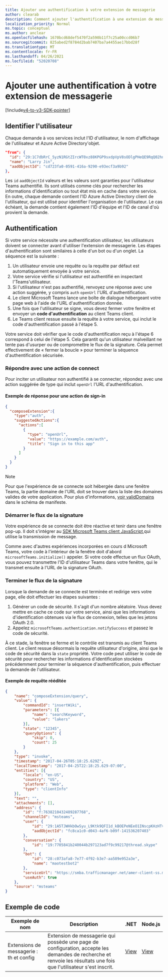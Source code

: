 ```yaml
---
title: Ajouter une authentification à votre extension de messagerie
author: clearab
description: Comment ajouter l'authentification à une extension de messagerie
localization_priority: Normal
ms.topic: conceptual
ms.author: anclear
ms.openlocfilehash: 1670bcd68def5470f2a590b11f7c25a00ccd06b7
ms.sourcegitcommit: 825abed2f8784d2bab7407ba7a4455ae17bbd28f
ms.translationtype: MT
ms.contentlocale: fr-FR
ms.lasthandoff: 04/26/2021
ms.locfileid: "52020708"
---
```

# <a name="add-authentication-to-your-messaging-extension"></a>Ajouter une authentification à votre extension de messagerie

[!include[v4-to-v3-SDK-pointer](~/includes/v4-to-v3-pointer-me.md)]

## <a name="identify-the-user"></a>Identifier l'utilisateur

Chaque demande à vos services inclut l'ID d'utilisateur, le nom d'affichage de l'utilisateur et Azure Active Directory'objet.

```json
"from": {
  "id": "29:1C7dbRrC_5yzN1RGtZIrcWT0xz88KPGP9sxdpVpV8sODlgPHeQE9RqQ02hnpuKzy6zZ-AaZx6swUOMj_Dsdse3TQ4sIaeebbFBF-VgjJy_nY",
  "name": "Larry Jin",
  "aadObjectId": "cd723fa0-0591-416a-9290-e93ecf3a9b92"
},
```

Les `id` `aadObjectId` valeurs et les valeurs sont garanties pour l'utilisateur Teams authentifié. Ils sont utilisés comme clés pour rechercher les informations d'identification ou tout état mis en cache dans votre service. En outre, chaque demande contient l'ID Azure Active Directory client de l'utilisateur, qui est utilisé pour identifier l'organisation de l'utilisateur. Le cas échéant, la demande contient également l'ID d'équipe et l'ID de canal d'où provient la demande.

## <a name="authentication"></a>Authentification

Si votre service nécessite une authentification utilisateur, les utilisateurs doivent se connecter avant d'utiliser l'extension de messagerie. Les étapes d'authentification sont similaires à celle d'un bot ou d'un onglet. La séquence est la suivante :

1. Un utilisateur envoie une requête ou la requête par défaut est automatiquement envoyée à votre service.
1. Votre service vérifie si l'utilisateur est authentifié en inspectant l'Teams'utilisateur.
1. Si l'utilisateur n'est pas authentifié, renvoyez une réponse avec une action suggérée, y compris `auth` `openUrl` l'URL d'authentification.
1. Le client Microsoft Teams lance une boîte de dialogue hébergeant votre page web à l'aide de l'URL d'authentification donnée.
1. Une fois que l'utilisateur se signe, vous devez fermer votre fenêtre et envoyer un **code d'authentification** au client Teams client.
1. Le Teams client ressue ensuite la requête à votre service, qui inclut le code d'authentification passé à l'étape 5.

Votre service doit vérifier que le code d'authentification reçu à l'étape 6 correspond à celui de l'étape 5. Cela garantit qu'un utilisateur malveillant ne tente pas d'usurper ou de compromettre le flux de la signature. Cela permet effectivement de « fermer la boucle » pour terminer la séquence d'authentification sécurisée.

### <a name="respond-with-a-sign-in-action"></a>Répondre avec une action de connect

Pour inciter un utilisateur non authentifié à se connecter, répondez avec une action suggérée de type qui inclut `openUrl` l'URL d'authentification.

#### <a name="response-example-for-a-sign-in-action"></a>Exemple de réponse pour une action de sign-in

```json
{
  "composeExtension":{
    "type":"auth",
    "suggestedActions":{
      "actions":[
        {
          "type": "openUrl",
          "value": "https://example.com/auth",
          "title": "Sign in to this app"
        }
      ]
    }
  }
}
```

> [!NOTE]
> Pour que l'expérience de se connecte soit hébergée dans une fenêtre Teams, la partie domaine de l'URL doit se trouver dans la liste des domaines valides de votre application. Pour plus d'informations, [voir validDomains](~/resources/schema/manifest-schema.md#validdomains) dans le schéma de manifeste.

### <a name="start-the-sign-in-flow"></a>Démarrer le flux de la signature

Votre expérience de se connecte doit être réactive et tenir dans une fenêtre pop-up. Il doit s'intégrer au [SDK Microsoft Teams client JavaScript,](/javascript/api/overview/msteams-client)qui utilise la transmission de message.

Comme avec d'autres expériences incorporées en cours d Microsoft Teams, votre code à l'intérieur de la fenêtre doit d'abord `microsoftTeams.initialize()` appeler. Si votre code effectue un flux OAuth, vous pouvez transmettre l'ID d'utilisateur Teams dans votre fenêtre, qui le transmet ensuite à l'URL de la signature OAuth.

### <a name="complete-the-sign-in-flow"></a>Terminer le flux de la signature

Lorsque la demande de se connecte est terminée et redirige vers votre page, elle doit effectuer les étapes suivantes :

1. Générer un code de sécurité. Il s'agit d'un nombre aléatoire. Vous devez mettre en cache ce code sur votre service, ainsi que les informations d'identification obtenues via le flux de connexion, telles que les jetons OAuth 2.0.
1. Appelez `microsoftTeams.authentication.notifySuccess` et passez le code de sécurité.

À ce stade, la fenêtre se ferme et le contrôle est transmis au client Teams client. Le client ressue désormais la requête utilisateur d'origine, ainsi que le code de sécurité dans la `state` propriété. Votre code peut utiliser le code de sécurité pour rechercher les informations d'identification stockées précédemment pour terminer la séquence d'authentification, puis effectuer la demande de l'utilisateur.

#### <a name="reissued-request-example"></a>Exemple de requête rééditée

```json
{
    "name": "composeExtension/query",
    "value": {
        "commandId": "insertWiki",
        "parameters": [{
            "name": "searchKeyword",
            "value": "lakers"
        }],
        "state": "12345",
        "queryOptions": {
            "skip": 0,
            "count": 25
        }
    },
    "type": "invoke",
    "timestamp": "2017-04-26T05:18:25.629Z",
    "localTimestamp": "2017-04-25T22:18:25.629-07:00",
    "entities": [{
        "locale": "en-US",
        "country": "US",
        "platform": "Web",
        "type": "clientInfo"
    }],
    "text": "",
    "attachments": [],
    "address": {
        "id": "f:7638210432489287768",
        "channelId": "msteams",
        "user": {
            "id": "29:1A5TJWHkbOwSyu_L9Ktk9QFI1d_kBOEPeNEeO1INscpKHzHTvWfiau5AX_6y3SuiOby-r73dzHJ17HipUWqGPgw",
            "aadObjectId": "fc8ca1c0-d043-4af6-b09f-141536207403"
        },
        "conversation": {
            "id": "19:7705841b240044b297123ad7f9c99217@thread.skype"
        },
        "bot": {
            "id": "28:c073afa8-7e77-4f92-b3e7-aa589e952a3e",
            "name": "maotestbot2"
        },
        "serviceUrl": "https://smba.trafficmanager.net/amer-client-ss.msg/",
        "useAuth": true
    },
    "source": "msteams"
}
```

## <a name="code-sample"></a>Exemple de code
|**Exemple de nom** | **Description** |**.NET** | **Node.js**|
|----------------|-----------------|--------------|----------------|
|Extensions de messagerie : th et config | Extension de messagerie qui possède une page de configuration, accepte les demandes de recherche et renvoie les résultats une fois que l'utilisateur s'est inscrit. |[View](https://github.com/microsoft/BotBuilder-Samples/tree/main/samples/csharp_dotnetcore/52.teams-messaging-extensions-search-auth-config)|[View](https://github.com/microsoft/BotBuilder-Samples/blob/main/samples/javascript_nodejs/52.teams-messaging-extensions-search-auth-config)| 

 
